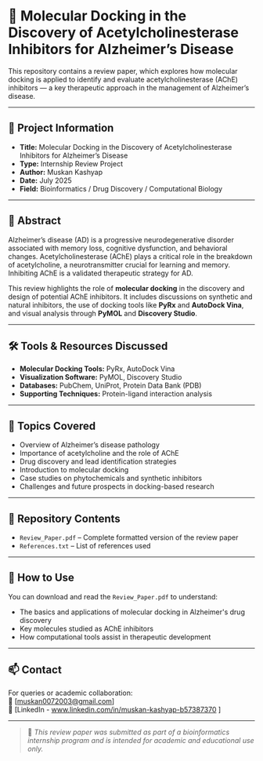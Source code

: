 # 🧠 Molecular Docking in the Discovery of Acetylcholinesterase Inhibitors for Alzheimer’s Disease

This repository contains a review paper, which explores how molecular docking is applied to identify and evaluate acetylcholinesterase (AChE) inhibitors — a key therapeutic approach in the management of Alzheimer’s disease.

---

## 📄 Project Information

- **Title:** Molecular Docking in the Discovery of Acetylcholinesterase Inhibitors for Alzheimer’s Disease  
- **Type:** Internship Review Project  
- **Author:** Muskan Kashyap  
- **Date:** July 2025  
- **Field:** Bioinformatics / Drug Discovery / Computational Biology  

---

## 🧬 Abstract

Alzheimer’s disease (AD) is a progressive neurodegenerative disorder associated with memory loss, cognitive dysfunction, and behavioral changes. Acetylcholinesterase (AChE) plays a critical role in the breakdown of acetylcholine, a neurotransmitter crucial for learning and memory. Inhibiting AChE is a validated therapeutic strategy for AD.

This review highlights the role of **molecular docking** in the discovery and design of potential AChE inhibitors. It includes discussions on synthetic and natural inhibitors, the use of docking tools like **PyRx** and **AutoDock Vina**, and visual analysis through **PyMOL** and **Discovery Studio**.

---

## 🛠️ Tools & Resources Discussed

- **Molecular Docking Tools:** PyRx, AutoDock Vina  
- **Visualization Software:** PyMOL, Discovery Studio  
- **Databases:** PubChem, UniProt, Protein Data Bank (PDB)  
- **Supporting Techniques:** Protein-ligand interaction analysis  

---

## 🧠 Topics Covered

- Overview of Alzheimer’s disease pathology  
- Importance of acetylcholine and the role of AChE  
- Drug discovery and lead identification strategies  
- Introduction to molecular docking  
- Case studies on phytochemicals and synthetic inhibitors  
- Challenges and future prospects in docking-based research  

---

## 📁 Repository Contents

- `Review_Paper.pdf` – Complete formatted version of the review paper   
- `References.txt` – List of references used 

---

## 📘 How to Use

You can download and read the `Review_Paper.pdf` to understand:
- The basics and applications of molecular docking in Alzheimer's drug discovery  
- Key molecules studied as AChE inhibitors  
- How computational tools assist in therapeutic development  

---

## 📫 Contact

For queries or academic collaboration:  
📧 [muskan0072003@gmail.com]  
🔗 [LinkedIn - www.linkedin.com/in/muskan-kashyap-b57387370 ]

---

> 📝 *This review paper was submitted as part of a bioinformatics internship program and is intended for academic and educational use only.*

